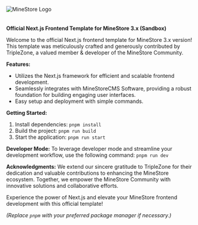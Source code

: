 ![MineStore Logo](https://minestorecms.com/assets/img/logos/logo-colored.png)<br>
<br>
<br>
**Official Next.js Frontend Template for MineStore 3.x (Sandbox)**

Welcome to the official Next.js frontend template for MineStore 3.x version! This template was meticulously crafted and generously contributed by TripleZone, a valued member & developer of the MineStore Community.

**Features:**
- Utilizes the Next.js framework for efficient and scalable frontend development.
- Seamlessly integrates with MineStoreCMS Software, providing a robust foundation for building engaging user interfaces.
- Easy setup and deployment with simple commands.

**Getting Started:**
1. Install dependencies: `pnpm install`
2. Build the project: `pnpm run build`
3. Start the application: `pnpm run start`

**Developer Mode:**
To leverage developer mode and streamline your development workflow, use the following command: `pnpm run dev`

**Acknowledgments:**
We extend our sincere gratitude to TripleZone for their dedication and valuable contributions to enhancing the MineStore ecosystem. Together, we empower the MineStore Community with innovative solutions and collaborative efforts.

Experience the power of Next.js and elevate your MineStore frontend development with this official template!

*(Replace `pnpm` with your preferred package manager if necessary.)*

